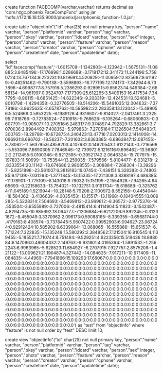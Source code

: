 create function FACECOMP(varchar,varchar) returns decimal as 'com.hzgc.phoenix.FaceCompFunc' using jar 'hdfs://172.18.18.135:9000/phoenix/jars/phoenix_function-1.0.jar';
 
create table "objectinfo"("id" char(25) not null primary key, "person"."name" varchar, "person"."platformid" varchar, "person"."tag" varchar, "person"."pkey" varchar, "person"."idcard" varchar, "person"."sex" integer, "person"."photo" varchar, "person"."feature" varchar, "person"."reason" varchar, "person"."creator" varchar, "person"."cphone" varchar, "person"."createtime" date, "person"."updatetime" date);
 
select "id",facecomp("feature",'-1.6015708:-1.1342803:-4.123942:-1.5675131:-11.08885:3.6485496:-17.176998:1.0286689:-3.1719172:12.341173:11.244196:5.7580724:13.767134:9.223231:10.819691:4.520829:-11.00959:12.825687:8.611929:-0.48251462:-9.790138:-3.5598893:-16.777195:12.174173:-7.342944:6.737898:-4.6998777:8.757916:5.2386293:0.9289515:9.65623:14.549384:-2.6858134:-14.961997:0.9524707:7.177309:25.612265:3.5409153:16.417534:7.347795:-8.96115:-8.6851425:-14.622346:-9.203319:-12.424531:10.524681:-5.8010798:-1.4294358:-0.32776505:-18.514206:-15.5461035:12.004632:-7.3778186:-3.9625635:-2.6578763:-10.595982:22.283358:13.123042:-15.489056:5.524666:0.5953225:-6.1989126:4.9316607:-9.814027:-2.0417461:3.232595:7.918766:-0.72783524:-7.010918:-9.768626:-6.105264:-0.68060803:-0.3607791:-10.905077:10.270516:6.2483177:9.374897:4.792829:13.382661:3.7070036:2.8984492:7.408352:-5.979863:-7.2705164:7.1326504:7.548483:7.300765:-18.29768:-10.672875:4.246423:13.47716:7.0203013:2.1414008:-14.096931:8.696762:-18.56237:-7.201602:3.6363885:-6.6863847:12.087455:-8.78062:-11.563795:6.4858203:4.107632:0.14620543:1.6122143:-0.7216568:-5.553096:7.8690305:7.7846546:-12.739972:5.1216116:9.696462:-13.568012:2.2112455:6.0100346:-8.8212595:-0.39521742:2.0646324:-15.707975:-15.197803:11.50999:-10.753544:13.259035:-7.579566:-5.8104477:-6.031278:-2.8333554:20.11142:-18.674686:2.9808555:-2.308884:-7.268304:-13.392967:-5.8251896:-23.561007:6.3818183:16.07454:-7.436151:6.328383:-2.7480385:9.17139:-7.031293:-1.3771845:-13.15335:-17.221308:3.8388197:4.686385:-11.178901:-1.775109:-8.143018:9.78032:15.151199:-2.1554928:-7.94265:4.6465693:-0.22158633:-13.754021:-10.132751:3.9191704:-15.618689:-0.3257624:11.045189:1.9219944:-10.28148:5.79208:2.1100972:8.552158:-0.4454044:-18.584362:-3.4136639:-4.0035453:-13.15517:-13.11968:-0.18404555:13.009285:-5.5228314:7.504693:-3.5469813:-23.969812:-8.36572:-2.9775376:-14.553504:-3.6555989:-2.727006:-2.4815414:6.4114904:5.11823:-3.1542487:-4.8294735:-10.985692:18.064777:-7.1206884:-6.6212206:9.892245:-0.31231672:-8.455049:3.3370962:2.096173:0.59088165:-8.339355:-0.65681744:0.4179163:8.408574:-3.7378445:5.9507422:0.09952903:6.094627:23.067244:0.92912424:10.585902:6.6339064:-13.068065:-16.555866:-15.651537:-6.771224:7.322835:-15.135248:15.580292:2.3848562:7.121504:16.810545:4.1139455:-5.185521:7.710744:8.751494:-9.529251:4.9223356:15.519436:18.888084:9.147086:0.48004332:2.149763:-9.931801:4.0195394:-1.5891532:-1.2562243:6.9963965:-5.628523:11.654927:-6.2707915:7.927757:2.8575208:-1.421122:-13.009621:21.190487:4.327442:-14.084635:-7.917211:-10.671409:-11.064835:-4.44969:-7.7941866:15.109293:17.66067:0.0:0.0:0.0:0.0:0.0:0.0:0.0:0.0:0.0:0.0:0.0:0.0:0.0:0.0:0.0:0.0:0.0:0.0:0.0:0.0:0.0:0.0:0.0:0.0:0.0:0.0:0.0:0.0:0.0:0.0:0.0:0.0:0.0:0.0:0.0:0.0:0.0:0.0:0.0:0.0:0.0:0.0:0.0:0.0:0.0:0.0:0.0:0.0:0.0:0.0:0.0:0.0:0.0:0.0:0.0:0.0:0.0:0.0:0.0:0.0:0.0:0.0:0.0:0.0:0.0:0.0:0.0:0.0:0.0:0.0:0.0:0.0:0.0:0.0:0.0:0.0:0.0:0.0:0.0:0.0:0.0:0.0:0.0:0.0:0.0:0.0:0.0:0.0:0.0:0.0:0.0:0.0:0.0:0.0:0.0:0.0:0.0:0.0:0.0:0.0:0.0:0.0:0.0:0.0:0.0:0.0:0.0:0.0:0.0:0.0:0.0:0.0:0.0:0.0:0.0:0.0:0.0:0.0:0.0:0.0:0.0:0.0:0.0:0.0:0.0:0.0:0.0:0.0:0.0:0.0:0.0:0.0:0.0:0.0:0.0:0.0:0.0:0.0:0.0:0.0:0.0:0.0:0.0:0.0:0.0:0.0:0.0:0.0:0.0:0.0:0.0:0.0:0.0:0.0:0.0:0.0:0.0:0.0:0.0:0.0:0.0:0.0:0.0:0.0:0.0:0.0:0.0:0.0:0.0:0.0:0.0:0.0:0.0:0.0:0.0:0.0:0.0:0.0:0.0:0.0:0.0:0.0:0.0:0.0:0.0:0.0:0.0:0.0:0.0:0.0:0.0:0.0:0.0:0.0:0.0:0.0:0.0:0.0:0.0:0.0:0.0:0.0:0.0:0.0:0.0:0.0:0.0:0.0:0.0:0.0:0.0:0.0:0.0:0.0:0.0:0.0:0.0:0.0:0.0:0.0:0.0:0.0:0.0:0.0:0.0:0.0:0.0:0.0:0.0:0.0:0.0:0.0:0.0:0.0:0.0:0.0:0.0:0.0:0.0:0.0:0.0:0.0:0.0:0.0:0.0:0.0:0.0:0.0:0.0:0.0:0.0:0.0:0.0:0.0:0.0:0.0') as "test" from "objectinfo"  where "feature" is not null order by "test" DESC limit 10;

create view "objectinfo"("id" char(25) not null primary key, "person"."name" varchar, "person"."platformid" varchar, "person"."tag" varchar, "person"."pkey" varchar, "person"."idcard" varchar, "person"."sex" integer, "person"."photo" varchar, "person"."feature" varchar, "person"."reason" varchar, "person"."creator" varchar, "person"."cphone" varchar, "person"."createtime" date, "person"."updatetime" date);
